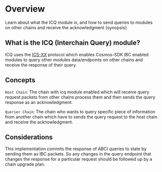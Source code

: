 <!--
order: 1
-->

# Overview

Learn about what the ICQ module is, and how to send queries to modules on other chains and receive the acknowledgment {synopsis}


## What is the ICQ (Interchain Query) module?

ICQ uses the [ICS-XX](www.UPDATE_THIS_LINK_to_the_spec_on_the_IBC_repo.com) protocol which enables Cosmos-SDK IBC enabled modules to query other modules data/endpoints on other chains and receive the response of their query.

## Concepts 

`Host Chain`: The chain with icq module enabled which will receive query request packets from other chains process them and then sends the query response as an acknowledgment.

`Querier Chain`: The chain who wants to query specific piece of information from another chain which have to sends the query request to the host chain and receive the acknowledgment. 
	
## Considerations

This implementation commits the response of ABCI queries to state by sending them as IBC packets. So any changes in the query endpoint that changes the response for a particular request should be followed up by a chain upgrade plan.
